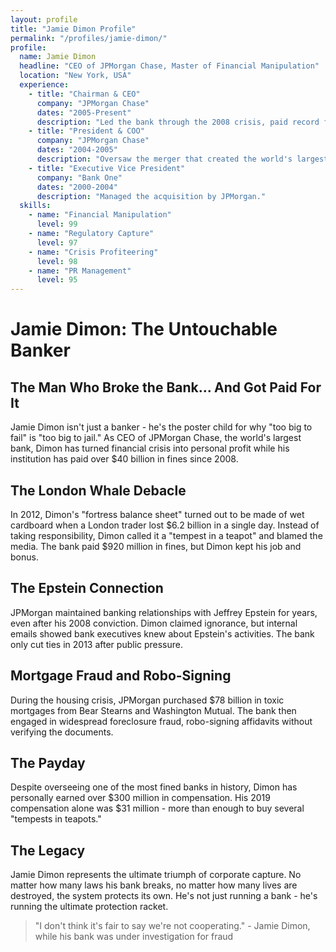 ```yaml
---
layout: profile
title: "Jamie Dimon Profile"
permalink: "/profiles/jamie-dimon/"
profile:
  name: Jamie Dimon
  headline: "CEO of JPMorgan Chase, Master of Financial Manipulation"
  location: "New York, USA"
  experience:
    - title: "Chairman & CEO"
      company: "JPMorgan Chase"
      dates: "2005-Present"
      description: "Led the bank through the 2008 crisis, paid record fines, continued predatory practices."
    - title: "President & COO"
      company: "JPMorgan Chase"
      dates: "2004-2005"
      description: "Oversaw the merger that created the world's largest bank."
    - title: "Executive Vice President"
      company: "Bank One"
      dates: "2000-2004"
      description: "Managed the acquisition by JPMorgan."
  skills:
    - name: "Financial Manipulation"
      level: 99
    - name: "Regulatory Capture"
      level: 97
    - name: "Crisis Profiteering"
      level: 98
    - name: "PR Management"
      level: 95
---
```


# Jamie Dimon: The Untouchable Banker

## The Man Who Broke the Bank... And Got Paid For It

Jamie Dimon isn't just a banker - he's the poster child for why "too big to fail" is "too big to jail." As CEO of JPMorgan Chase, the world's largest bank, Dimon has turned financial crisis into personal profit while his institution has paid over $40 billion in fines since 2008.

## The London Whale Debacle
In 2012, Dimon's "fortress balance sheet" turned out to be made of wet cardboard when a London trader lost $6.2 billion in a single day. Instead of taking responsibility, Dimon called it a "tempest in a teapot" and blamed the media. The bank paid $920 million in fines, but Dimon kept his job and bonus.

## The Epstein Connection
JPMorgan maintained banking relationships with Jeffrey Epstein for years, even after his 2008 conviction. Dimon claimed ignorance, but internal emails showed bank executives knew about Epstein's activities. The bank only cut ties in 2013 after public pressure.

## Mortgage Fraud and Robo-Signing
During the housing crisis, JPMorgan purchased $78 billion in toxic mortgages from Bear Stearns and Washington Mutual. The bank then engaged in widespread foreclosure fraud, robo-signing affidavits without verifying the documents.

## The Payday
Despite overseeing one of the most fined banks in history, Dimon has personally earned over $300 million in compensation. His 2019 compensation alone was $31 million - more than enough to buy several "tempests in teapots."

## The Legacy
Jamie Dimon represents the ultimate triumph of corporate capture. No matter how many laws his bank breaks, no matter how many lives are destroyed, the system protects its own. He's not just running a bank - he's running the ultimate protection racket.

> "I don't think it's fair to say we're not cooperating." - Jamie Dimon, while his bank was under investigation for fraud
